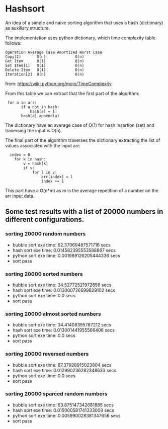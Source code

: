 # Hashsort
An idea of a simple and naive sorting algorithm that uses a hash (dictionary) as auxiliary structure.

The implementation uses python dictionary, which time complexity table follows:
```
Operation Average Case Amortized Worst Case
Copy[2]       O(n)             O(n)
Get Item      O(1)             O(n)
Set Item[1]   O(1)             O(n)
Delete Item   O(1)             O(n)
Iteration[2]  O(n)             O(n)
```
from: https://wiki.python.org/moin/TimeComplexity


From this table we can extract that the first part of the algorithm:
 ```
  for a in arr:
        if a not in hash:
            hash[a] = []
        hash[a].append(a)
```

The dictionary have an average case of O(1) for hash insertion (set) and traversing the input is O(n).


The final part of the algorithm traverses the dictionary extracting the list of values associated with the input arr:

```
  index = 0
    for k in hash:
        v = hash[k]
        if v:
            for l in v:
                arr[index] = l 
                index += 1
```

This part have a O(n*m) as m is the average repetition of a number on the arr input data.

## Some test results with a list of 20000 numbers in different configurations. 

### sorting 20000 random numbers
* bubble sort exe time: 62.37069487571716 secs
* hash sort exe time: 0.014582395553588867 secs
* python sort exe time: 0.001989126205444336 secs
* sort pass

### sorting 20000 sorted numbers
* bubble sort exe time: 34.52772521972656 secs
* hash sort exe time: 0.013000726699829102 secs
* python sort exe time: 0.0 secs
* sort pass

### sorting 20000 almost sorted numbers
* bubble sort exe time: 34.41408395767212 secs
* hash sort exe time: 0.013001441955566406 secs
* python sort exe time: 0.0 secs
* sort pass

### sorting 20000 reversed numbers
* bubble sort exe time: 87.37928915023804 secs
* hash sort exe time: 0.012990236282348633 secs
* python sort exe time: 0.0 secs
* sort pass

### sorting 20000 sparced random numbers
* bubble sort exe time: 63.875147342681885 secs
* hash sort exe time: 0.015000581741333008 secs
* python sort exe time: 0.005990028381347656 secs
* sort pass
